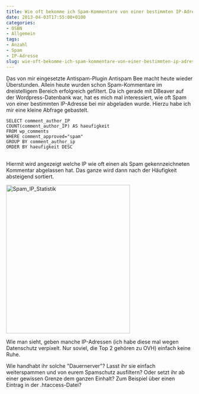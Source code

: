 ```yaml
---
title: Wie oft bekomme ich Spam-Kommentare von einer bestimmten IP-Adresse
date: 2013-04-03T17:55:00+0100
categories:
- OSBN
- Allgemein
tags:
- Anzahl
- Spam
- IP-Adresse
slug: wie-oft-bekomme-ich-spam-kommentare-von-einer-bestimmten-ip-adresse
---
```

Das von mir eingesetzte Antispam-Plugin Antispam Bee macht heute wieder Überstunden. Allein heute wurden schon Spam-Kommentare im dreistelligem Bereich erfolgreich gefiltert. Da ich gerade mit DBeaver auf der Wordpress-Datenbank war, hat es mich mal interessiert, wie oft Spam von einer bestimmten IP-Adresse bei mir abgeladen wurde. Hierzu habe ich mir eine kleine Abfrage gebastelt.

<pre class="line-numbers" style="white-space:pre-wrap;">
<code class="language-sql">SELECT comment_author_IP
COUNT(comment_author_IP) AS haeufigkeit
FROM wp_comments
WHERE comment_approved="spam"
GROUP BY comment_author_ip
ORDER BY haeufigkeit DESC
</code>
</pre>

Hiermit wird angezeigt welche IP wie oft einen als Spam gekennzeichneten Kommentar abgelassen hat. Das ganze wird dann nach der Häufigkeit absteigend sortiert.

<a href="/files/Spam_IP_Statistik.png"><img alt="Spam_IP_Statistik" src="/files/Spam_IP_Statistik.png" style="width: 334px; height: 400px;"></a>

<p>Wie man sieht, geben manche IP-Adressen (ich habe diese mal wegen Datenschutz verpixelt. Nur soviel, die Top 2 gehören zu OVH) einfach keine Ruhe.

Wie handhabt ihr solche "Dauernerver"? Lasst ihr sie einfach weiterspammen und von eurem Spamschutz ausfiltern? Oder setzt ihr ab einer gewissen Grenze dem ganzen Einhalt? Zum Beispiel über einen Eintrag in der .htaccess-Datei?